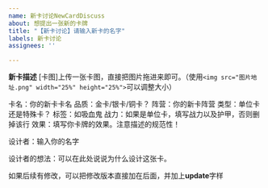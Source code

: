 ```yaml
---
name: 新卡讨论NewCardDiscuss
about: 想提出一张新的卡牌
title: "【新卡讨论】请输入新卡的名字"
labels: 新卡讨论
assignees: ''

---
```


**新卡描述**
[卡图]上传一张卡图，直接把图片拖进来即可。（使用`<img src="图片地址.png" width="25%" height="25%">`可以调整大小）

卡名：你的新卡卡名
品质：金卡/银卡/铜卡？
阵营：你的新卡阵营
类型：单位卡还是特殊卡？
标签：如吸血鬼
战力：如果是单位卡，填写战力以及护甲，否则删掉该行
效果：填写你卡牌的效果。注意描述的规范性！

设计者：输入你的名字

设计者的想法：可以在此处说说为什么设计这张卡。

如果后续有修改，可以把修改版本直接加在后面，并加上**update**字样
